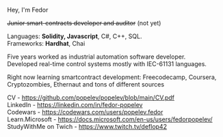 Hey, I'm Fedor

~~Junior smart-contracts developer and auditor~~ (not yet)

Languages: **Solidity, Javascript**, C#, C++, SQL.  
Frameworks: **Hardhat**, Chai

Five years worked as industrial automation software developer.  
Developed real-time control systems mostly with IEC-61131 languages.

Right now learning smartcontract development:
Freecodecamp, Coursera, Cryptozombies, Ethernaut and tons of different sources

CV - https://github.com/popelev/popelev/blob/main/CV.pdf  
LinkedIn - https://linkedin.com/in/fedor-popelev  
Codewars - https://codewars.com/users/popelev.fedor  
Learn.Microsoft - https://docs.microsoft.com/en-us/users/fedorpopelev/  
StudyWithMe on Twich - https://www.twitch.tv/deflop42  

